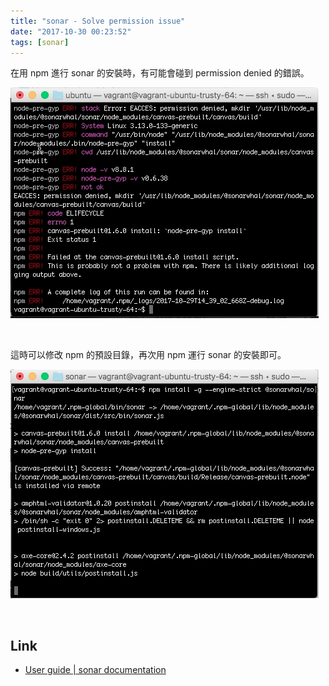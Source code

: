 ```yaml
---
title: "sonar - Solve permission issue"
date: "2017-10-30 00:23:52"
tags: [sonar]
---
```



在用 npm 進行 sonar 的安裝時，有可能會碰到 permission denied 的錯誤。  

<!-- More -->

![1.png](1.png)

<br/>


這時可以修改 npm 的預設目錄，再次用 npm 運行 sonar 的安裝即可。  

![2.png](2.png)

<br/>


Link
----
* [User guide | sonar documentation](https://sonarwhal.com/docs/user-guide/)
